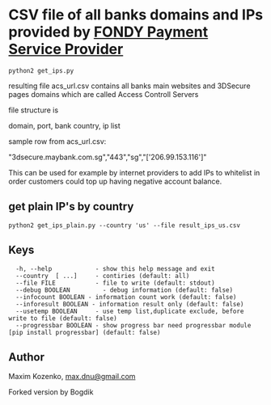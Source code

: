 CSV file of all banks domains and IPs provided by [FONDY Payment Service Provider](https://fondy.eu)
=====
```
python2 get_ips.py
```

resulting file acs_url.csv contains all banks main websites and 3DSecure pages domains which are called Access Controll Servers

file structure is

domain, port, bank country, ip list

sample row from acs_url.csv:

"3dsecure.maybank.com.sg","443","sg","['206.99.153.116']"

This can be used for example by internet providers to add IPs to whitelist 
in order customers could top up having negative account balance.

## get plain IP's by country
```
python2 get_ips_plain.py --country 'us' --file result_ips_us.csv
```

## Keys
```
  -h, --help            - show this help message and exit
  --country  [ ...]     - contiries (default: all)
  --file FILE           - file to write (default: stdout)
  --debug BOOLEAN         - debug information (default: false)
  --infocount BOOLEAN - information count work (default: false)
  --inforesult BOOLEAN - information result only (default: false)
  --usetemp BOOLEAN     - use temp list,duplicate exclude, before write to file (default: false)
  --progressbar BOOLEAN - show progress bar need progressbar module [pip install progressbar] (default: false)
```

## Author

Maxim Kozenko, max.dnu@gmail.com

Forked version by Bogdik

